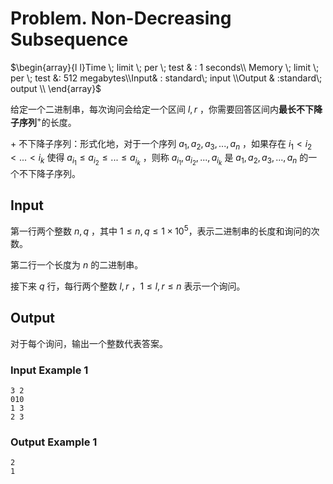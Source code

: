 # Problem. Non-Decreasing Subsequence

$\begin{array}{l l}Time \; limit \; per \; test & :  1 seconds\\ Memory \; limit \; per \; test &:  512 megabytes\\Input& : standard\;  input \\Output & :standard\;  output \\ \end{array}$

给定一个二进制串，每次询问会给定一个区间 $l,r$ ，你需要回答区间内**最长不下降子序列**$^+$的长度。

$+$ 不下降子序列：形式化地，对于一个序列 $a_1,a_2,a_3,...,a_n$ ，如果存在 $i_1<i_2<...<i_k$ 使得 $a_{i_1}\leq a_{i_2}\leq...\leq a_{i_k}$ ，则称 $a_{i_1},a_{i_2},...,a_{i_k}$ 是 $a_1,a_2,a_3,...,a_n$ 的一个不下降子序列。

## Input

第一行两个整数 $n,q$ ，其中 $1\le n,q \le 1\times 10^5$，表示二进制串的长度和询问的次数。

第二行一个长度为 $n$ 的二进制串。

接下来 $q$ 行，每行两个整数 $l,r$ ，$1\le l,r \le n$ 表示一个询问。

## Output

对于每个询问，输出一个整数代表答案。

### Input Example 1

```text
3 2
010
1 3
2 3
```

### Output Example 1

```text
2
1
```
